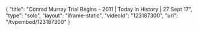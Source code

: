 {
    "title": "Conrad Murray Trial Begins - 2011 | Today In History | 27 Sept 17",
    "type": "solo",
    "layout": "iframe-static",
    "videoId": "123187300",
    "url": "\/tvpembed\/123187300"
}